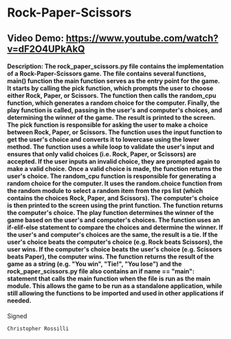 # Rock-Paper-Scissors

## Video Demo: https://www.youtube.com/watch?v=dF2O4UPkAkQ

#### Description: The rock_paper_scissors.py file contains the implementation of a Rock-Paper-Scissors game. The file contains several functions, main() function the main function serves as the entry point for the game. It starts by calling the pick function, which prompts the user to choose either Rock, Paper, or Scissors. The function then calls the random_cpu function, which generates a random choice for the computer. Finally, the play function is called, passing in the user's and computer's choices, and determining the winner of the game. The result is printed to the screen. The pick function is responsible for asking the user to make a choice between Rock, Paper, or Scissors. The function uses the input function to get the user's choice and converts it to lowercase using the lower method. The function uses a while loop to validate the user's input and ensures that only valid choices (i.e. Rock, Paper, or Scissors) are accepted. If the user inputs an invalid choice, they are prompted again to make a valid choice. Once a valid choice is made, the function returns the user's choice. The random_cpu function is responsible for generating a random choice for the computer. It uses the random.choice function from the random module to select a random item from the rps list (which contains the choices Rock, Paper, and Scissors). The computer's choice is then printed to the screen using the print function. The function returns the computer's choice. The play function determines the winner of the game based on the user's and computer's choices. The function uses an if-elif-else statement to compare the choices and determine the winner. If the user's and computer's choices are the same, the result is a tie. If the user's choice beats the computer's choice (e.g. Rock beats Scissors), the user wins. If the computer's choice beats the user's choice (e.g. Scissors beats Paper), the computer wins. The function returns the result of the game as a string (e.g. "You win", "Tie!", "You lose") and the rock_paper_scissors.py file also contains an if __name__ == "__main__": statement that calls the main function when the file is run as the main module. This allows the game to be run as a standalone application, while still allowing the functions to be imported and used in other applications if needed.

Signed

    Christopher Rossilli